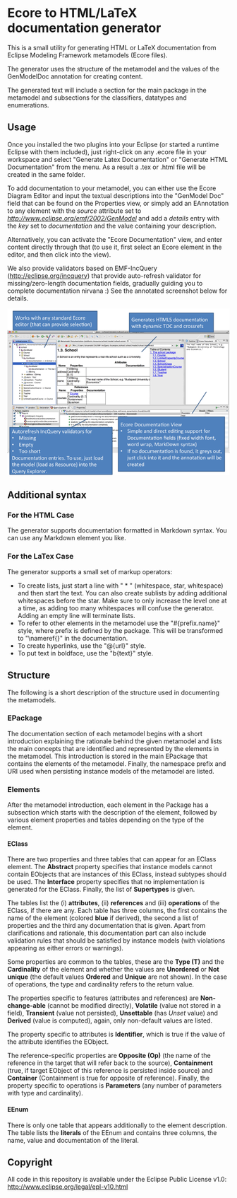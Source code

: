 Ecore to HTML/LaTeX documentation generator
======================================

This is a small utility for generating HTML or LaTeX documentation from Eclipse Modeling Framework metamodels (Ecore files).

The generator uses the structure of the metamodel and the values of the GenModelDoc annotation for creating content. 

The generated text will include a section for the main package in the metamodel and subsections for the classifiers, datatypes and enumerations. 


Usage
-----

Once you installed the two plugins into your Eclipse (or started a runtime Eclipse with them included),
 just right-click on any .ecore file in your workspace and select "Generate Latex Documentation" or "Generate HTML Documentation" from the menu. As a result a .tex or .html file will be created in the same folder.

To add documentation to your metamodel, you can either use the Ecore Diagram Editor and input the textual descriptions into the "GenModel Doc"
 field that can be found on the Properties view, or simply add an EAnnotation to any element with the *source* attribute set
 to *http://www.eclipse.org/emf/2002/GenModel* and add a *details* entry with the *key* set to *documentation* and the value 
 containing your description.
 
Alternatively, you can activate the "Ecore Documentation" view, and enter content directly through that (to use it, first select an Ecore element in the editor, and then click into the view).

We also provide validators based on EMF-IncQuery (http://eclipse.org/incquery) that provide auto-refresh validator for missing/zero-length documentation fields, gradually guiding you to complete documentation nirvana :) See the annotated screenshot below for details.

![EcoreDocGen screenshot](ecoredocgen_school.png?raw=true)

## Additional syntax

### For the HTML Case

The generator supports documentation formatted in Markdown syntax. You can use any Markdown element you like.

### For the LaTex Case

The generator supports a small set of markup operators:
* To create lists, just start a line with " * " (whitespace, star, whitespace) and then start the text.
 You can also create sublists by adding additional whitespaces before the star. Make sure to only increase the level one at a time,
 as adding too many whitespaces will confuse the generator. Adding an empty line will terminate lists.
* To refer to other elements in the metamodel use the "#{prefix.name}" style, where prefix is defined by the package.
 This will be transformed to "\nameref{}" in the documentation.
* To create hyperlinks, use the "@{url}" style.
* To put text in boldface, use the "b{text}" style.

Structure
---------

The following is a short description of the structure used in documenting the metamodels. 

### EPackage
The documentation section of each metamodel begins with a short introduction explaining the rationale
 behind the given metamodel and lists the main concepts that are identified and represented by the elements in the metamodel.
 This introduction is stored in the main EPackage that contains the elements of the metamodel.
 Finally, the namespace prefix and URI used when persisting instance models of the metamodel are listed.

### Elements
After the metamodel introduction, each element in the Package has a subsection which starts with the description of the element,
 followed by various element properties and tables depending on the type of the element.

#### EClass
There are two properties and three tables that can appear for an EClass element.
 The __Abstract__ property specifies that instance models cannot contain EObjects that are instances of this EClass,
 instead subtypes should be used. The __Interface__ property specifies that no implementation is generated for the EClass.
 Finally, the list of __Supertypes__ is given.

The tables list the (i) __attributes__, (ii) __references__ and (iii) __operations__ of the EClass,
 if there are any. Each table has three columns, the first contains the name of the element (colored __blue__ if derived),
 the second a list of properties and the third any documentation that is given. Apart from clarifications and rationale,
 this documentation part can also include validation rules that should be satisfied by instance models (with violations
 appearing as either errors or warnings).

Some properties are common to the tables, these are the __Type (T)__ and the __Cardinality__ of the element
 and whether the values are __Unordered__ or __Not unique__ (the default values __Ordered__ and __Unique__ are not shown).
 In the case of operations, the type and cardinality refers to the return value. 

The properties specific to features (attributes and references) are __Non-change\-able__ (cannot be modified directly),
 __Volatile__ (value not stored in a field), __Transient__ (value not persisted), __Unsettable__ (has *Unset* value)
 and __Derived__ (value is computed), again, only non-default values are listed.

The property specific to attributes is __Identifier__, which is true if the value of the attribute identifies the EObject.

The reference-specific properties are __Opposite (Op)__ (the name of the reference in the target that will refer back to the source),
 __Containment__ (true, if target EObject of this reference is persisted inside source) and __Container__ 
 (Containment is true for opposite of reference). Finally, the property specific to operations is __Parameters__
 (any number of parameters with type and cardinality).

#### EEnum
There is only one table that appears additionally to the element description.
 The table lists the __literals__ of the EEnum and contains three columns, the name, value and documentation of the literal. 
 
Copyright
---------
All code in this repository is available under the Eclipse Public License v1.0: http://www.eclipse.org/legal/epl-v10.html
